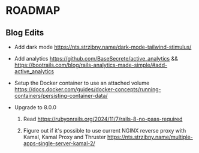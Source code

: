 # ROADMAP

## Blog Edits

- Add dark mode <https://nts.strzibny.name/dark-mode-tailwind-stimulus/>

- Add analytics <https://github.com/BaseSecrete/active_analytics> && <https://bootrails.com/blog/rails-analytics-made-simple/#add-active_analytics>

- Setup the Docker container to use an attached volume <https://docs.docker.com/guides/docker-concepts/running-containers/persisting-container-data/>

- Upgrade to 8.0.0

    1. Read <https://rubyonrails.org/2024/11/7/rails-8-no-paas-required>

    2. Figure out if it's possible to use current NGINX reverse proxy with Kamal, Kamal Proxy and Thruster <https://nts.strzibny.name/multiple-apps-single-server-kamal-2/>
